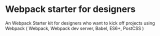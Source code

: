 # Webpack starter for designers
An Webpack Starter kit for designers who want to kick off projects using Webpack ( Webpack, Webpack dev server, Babel, ES6+, PostCSS )
